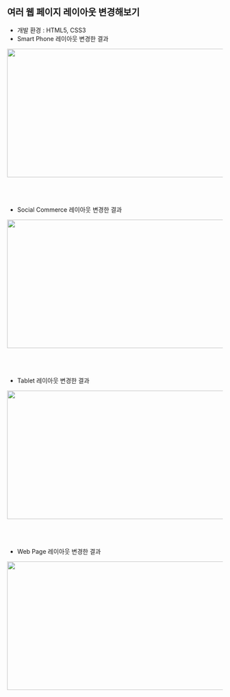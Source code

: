 ## 여러 웹 페이지 레이아웃 변경해보기
* 개발 환경 : HTML5, CSS3
* Smart Phone 레이아웃 변경한 결과
<kbd>
<img src = "https://user-images.githubusercontent.com/48857568/123546019-f2e31780-d795-11eb-81a0-cc5b9a1bfaa4.JPG" width="600" height="300">
</kbd>
<br><br><br><br>

* Social Commerce 레이아웃 변경한 결과
<kbd>
<img src = "https://user-images.githubusercontent.com/48857568/123546017-f24a8100-d795-11eb-97a2-95605e7b4a3b.JPG" width="600" height="300">
</kbd>
<br><br><br><br>

* Tablet 레이아웃 변경한 결과
<kbd>
<img src = "https://user-images.githubusercontent.com/48857568/123546179-83215c80-d796-11eb-99f9-3e74056c16d4.JPG" width="600" height="300">
</kbd>
<br><br><br><br>

* Web Page 레이아웃 변경한 결과
<kbd>
<img src = "https://user-images.githubusercontent.com/48857568/123546018-f24a8100-d795-11eb-8976-eb8141ebf86c.JPG" width="600" height="300">
</kbd>
